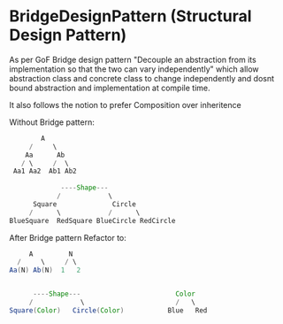 # BridgeDesignPattern (Structural Design Pattern)

As per GoF Bridge design pattern "Decouple an abstraction from its implementation so that the two can vary independently" which allow abstraction class and concrete class to change independently and dosnt bound abstraction and implementation at compile time.

It also follows the notion to prefer Composition over inheritence


Without Bridge pattern:
```java
        A                        
     /     \
    Aa      Ab
   / \     /  \
 Aa1 Aa2  Ab1 Ab2           
 
             ----Shape---
            /            \
      Square              Circle
     /      \            /      \
BlueSquare  RedSquare BlueCircle RedCircle
```

After Bridge pattern Refactor to:

```java
     A         N
  /     \     / \
Aa(N) Ab(N)  1   2


      ----Shape---                        Color
     /            \                       /   \
Square(Color)   Circle(Color)           Blue   Red
```
